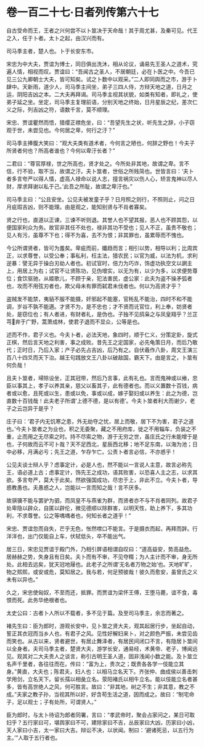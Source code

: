 # 卷一百二十七·日者列传第六十七

自古受命而王，王者之兴何尝不以卜筮决于天命哉！其于周尤甚，及秦可见。代王之入，任于卜者。太卜之起，由汉兴而有。

司马季主者，楚人也。卜于长安东市。

宋忠为中大夫，贾谊为博士，同日俱出洗沐，相从论议，诵易先王圣人之道术，究遍人情，相视而叹。贾谊曰：“吾闻古之圣人，不居朝廷，必在卜医之中。今吾已见三公九卿朝士大夫，皆可知矣。试之卜数中以观采。”二人即同舆而之市，游于卜肆中。天新雨，道少人，司马季主间坐，弟子三四人侍，方辩天地之道，日月之运，阴阳吉凶之本。二大夫再拜谒。司马季主视其状貌，如类有知者，即礼之，使弟子延之坐。坐定，司马季主复理前语，分别天地之终始，日月星辰之纪，差次仁义之际，列吉凶之符，语数千言，莫不顺理。

宋忠、贾谊瞿然而悟，猎缨正襟危坐，曰：“吾望先生之状，听先生之辞，小子窃观于世，未尝见也。今何居之卑，何行之汙？”

司马季主捧腹大笑曰：“观大夫类有道术者，今何言之陋也，何辞之野也！今夫子所贤者何也？所高者谁也？今何以卑汙长者？”

二君曰：“尊官厚禄，世之所高也，贤才处之。今所处非其地，故谓之卑。言不信，行不验，取不当，故谓之汙。夫卜筮者，世俗之所贱简也。世皆言曰：‘夫卜者多言夸严以得人情，虚高人禄命以说人志，擅言祸灾以伤人心，矫言鬼神以尽人财，厚求拜谢以私于己。’此吾之所耻，故谓之卑汙也。”

司马季主曰：“公且安坐。公见夫被发童子乎？日月照之则行，不照则止，问之日月疵瑕吉凶，则不能理。由是观之，能知别贤与不肖者寡矣。

贤之行也，直道以正谏，三谏不听则退。其誉人也不望其报，恶人也不顾其怨，以便国家利众为务。故官非其任不处也，禄非其功不受也；见人不正，虽贵不敬也；见人有污，虽尊不下也；得不为喜，去不为恨；非其罪也，虽累辱而不愧也。

今公所谓贤者，皆可为羞矣。卑疵而前，孅趋而言；相引以势，相导以利；比周宾正，以求尊誉，以受公奉；事私利，枉主法，猎农民；以官为威，以法为机，求利逆暴：譬无异于操白刃劫人者也。初试官时，倍力为巧诈，饰虚功执空文以誷主上，用居上为右；试官不让贤陈功，见伪增实，以无为有，以少为多，以求便势尊位；食饮驱驰，从姬歌儿，不顾于亲，犯法害民，虚公家：此夫为盗不操矛弧者也，攻而不用弦刃者也，欺父母未有罪而弑君未伐者也。何以为高贤才乎？

盗贼发不能禁，夷貊不服不能摄，奸邪起不能塞，官秏乱不能治，四时不和不能调，岁谷不孰不能適。才贤不为，是不忠也；才不贤而讬官位，利上奉，妨贤者处，是窃位也；有人者进，有财者礼，是伪也。子独不见鸱枭之与凤皇翔乎？兰芷芎弃于广野，蒿萧成林，使君子退而不显众，公等是也。

述而不作，君子义也。今夫卜者，必法天地，象四时，顺于仁义，分策定卦，旋式正棋，然后言天地之利害，事之成败。昔先王之定国家，必先龟策日月，而后乃敢代；正时日，乃后入家；产子必先占吉凶，后乃有之。自伏羲作八卦，周文王演三百八十四爻而天下治。越王句践放文王八卦以破敌国，霸天下。由是言之，卜筮有何负哉！

且夫卜筮者，埽除设坐，正其冠带，然后乃言事，此有礼也。言而鬼神或以飨，忠臣以事其上，孝子以养其亲，慈父以畜其子，此有德者也。而以义置数十百钱，病者或以愈，且死或以生，患或以免，事或以成，嫁子娶妇或以养生：此之为德，岂直数十百钱哉！此夫老子所谓‘上德不德，是以有德’。今夫卜筮者利大而谢少，老子之云岂异于是乎？

庄子曰：‘君子内无饥寒之患，外无劫夺之忧，居上而敬，居下不为害，君子之道也。’今夫卜筮者之为业也，积之无委聚，藏之不用府库，徙之不用辎车，负装之不重，止而用之无尽索之时。持不尽索之物，游于无穷之世，虽庄氏之行未能增于是也，子何故而云不可卜哉？天不足西北，星辰西北移；地不足东南，以海为池；日中必移，月满必亏；先王之道，乍存乍亡。公责卜者言必信，不亦惑乎！

公见夫谈士辩人乎？虑事定计，必是人也，然不能以一言说人主意，故言必称先王，语必道上古；虑事定计，饰先王之成功，语其败害，以恐喜人主之志，以求其欲。多言夸严，莫大于此矣。然欲强国成功，尽忠于上，非此不立。今夫卜者，导惑教愚也。夫愚惑之人，岂能以一言而知之哉！言不厌多。

故骐骥不能与罢驴为驷，而凤皇不与燕雀为群，而贤者亦不与不肖者同列。故君子处卑隐以辟众，自匿以辟伦，微见德顺以除群害，以明天性，助上养下，多其功利，不求尊誉。公之等喁喁者也，何知长者之道乎！”

宋忠、贾谊忽而自失，芒乎无色，怅然噤口不能言。于是摄衣而起，再拜而辞。行洋洋也，出门仅能自上车，伏轼低头，卒不能出气。

居三日，宋忠见贾谊于殿门外，乃相引屏语相谓自叹曰：“道高益安，势高益危。居赫赫之势，失身且有日矣。夫卜而有不审，不见夺糈；为人主计而不审，身无所处。此相去远矣，犹天冠地屦也。此老子之所谓‘无名者万物之始’也。天地旷旷，物之熙熙，或安或危，莫知居之。我与若，何足预彼哉！彼久而愈安，虽曾氏之义未有以异也。”

久之，宋忠使匈奴，不至而还，抵罪。而贾谊为梁怀王傅，王堕马薨，谊不食，毒恨而死。此务华绝根者也。

太史公曰：古者卜人所以不载者，多不见于篇。及至司马季主，余志而著之。

褚先生曰：臣为郎时，游观长安中，见卜筮之贤大夫，观其起居行步，坐起自动，誓正其衣冠而当乡人也，有君子之风。见性好解妇来卜，对之颜色严振，未尝见齿而笑也。从古以来，贤者避世，有居止舞泽者，有居民间闭口不言，有隐居卜筮间以全身者。夫司马季主者，楚贤大夫，游学长安，通易经，术黄帝、老子，博闻远见。观其对二大夫贵人之谈言，称引古明王圣人道，固非浅闻小数之能。及卜筮立名声千里者，各往往而在。传曰：“富为上，贵次之；既贵各各学一伎能立其身。”黄直，大夫也；陈君夫，妇人也：以相马立名天下。齐张仲、曲成侯以善击刺学用剑，立名天下。留长孺以相彘立名。荥阳褚氏以相牛立名。能以伎能立名者甚多，皆有高世绝人之风，何可胜言。故曰：“非其地，树之不生；非其意，教之不成。”夫家之教子孙，当视其所以好，好含苟生活之道，因而成之。故曰：“制宅命子，足以观士；子有处所，可谓贤人。”

臣为郎时，与太卜待诏为郎者同署，言曰：“孝武帝时，聚会占家问之，某日可取妇乎？五行家曰可，堪舆家曰不可，建除家曰不吉，丛辰家曰大凶，历家曰小凶，天人家曰小吉，太一家曰大吉。辩讼不决，以状闻。制曰：‘避诸死忌，以五行为主。’”人取于五行者也。
